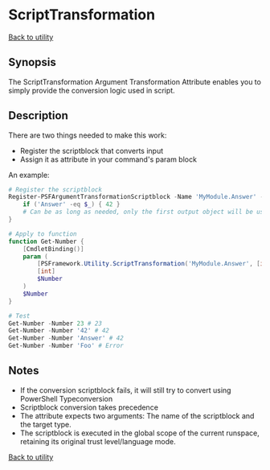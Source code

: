 ﻿# ScriptTransformation

[Back to utility](http://psframework.org/documentation/documents/psframework/utility.html)

## Synopsis

The ScriptTransformation Argument Transformation Attribute enables you to simply provide the conversion logic used in script.

## Description

There are two things needed to make this work:

+ Register the scriptblock that converts input
+ Assign it as attribute in your command's param block

An example:

```powershell
# Register the scriptblock
Register-PSFArgumentTransformationScriptblock -Name 'MyModule.Answer' -Scriptblock {
    if ('Answer' -eq $_) { 42 }
    # Can be as long as needed, only the first output object will be used
}

# Apply to function
function Get-Number {
    [CmdletBinding()]
    param (
        [PSFramework.Utility.ScriptTransformation('MyModule.Answer', [int])]
        [int]
        $Number
    )
    $Number
}

# Test
Get-Number -Number 23 # 23
Get-Number -Number '42' # 42
Get-Number -Number 'Answer' # 42
Get-Number -Number 'Foo' # Error
```

## Notes

+ If the conversion scriptblock fails, it will still try to convert using PowerShell Typeconversion
+ Scriptblock conversion takes precedence
+ The attribute expects two arguments: The name of the scriptblock and the target type.
+ The scriptblock is executed in the global scope of the current runspace, retaining its original trust level/language mode.

[Back to utility](http://psframework.org/documentation/documents/psframework/utility.html)